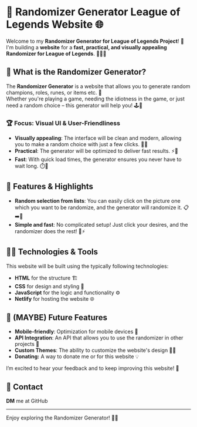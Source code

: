 # 🎲 **Randomizer Generator League of Legends Website** 🌐

Welcome to my **Randomizer Generator for League of Legends Project**! 🎉  
I'm building a **website** for a **fast, practical, and visually appealing Randomizer for League of Legends**. 🧑‍💻💡

## 🚀 **What is the Randomizer Generator?**

The **Randomizer Generator** is a website that allows you to generate random champions, roles, runes, or items etc. 🔀  
Whether you're playing a game, needing the idiotness in the game, or just need a random choice – this generator will help you! 🕹️🎯

### 🏆 **Focus: Visual UI & User-Friendliness**

- **Visually appealing**: The interface will be clean and modern, allowing you to make a random choice with just a few clicks. 👀✨
- **Practical**: The generator will be optimized to deliver fast results. ⚡💨
- **Fast**: With quick load times, the generator ensures you never have to wait long. ⏱️🚀

## 🔧 **Features & Highlights**

- **Random selection from lists**: You can easily click on the picture one which you want to be randomize, and the generator will randomize it. 📋➡️🎲
- **Simple and fast**: No complicated setup! Just click your desires, and the randomizer does the rest! 🔄⚡

## 👨‍💻 **Technologies & Tools**

This website will be built using the typically following technologies:

- **HTML** for the structure 🏗️
- **CSS** for design and styling 🎨
- **JavaScript** for the logic and functionality ⚙️
- **Netlify** for hosting the website 🌐

## 🔄 **(MAYBE) Future Features**

- **Mobile-friendly**: Optimization for mobile devices 📱
- **API Integration**: An API that allows you to use the randomizer in other projects 🔌
- **Custom Themes**: The ability to customize the website's design 🎨✨
- **Donating:** A way to donate me or for this website 💡


I’m excited to hear your feedback and to keep improving this website! 🚀

## 💬 **Contact**
**DM** me at GitHub

---

Enjoy exploring the Randomizer Generator! 🎉🎲
